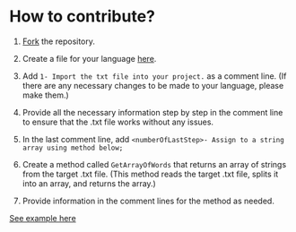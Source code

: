 # How to contribute?
1. [Fork](https://github.com/eymenefealtun/all-words-in-all-languages/fork) the repository.

2. Create a file for your language [here](https://github.com/eymenefealtun/all-words-in-all-languages/tree/main/how_to_use).
   
3. Add `1- Import the txt file into your project.` as a comment line. (If there are any necessary changes to be made to your language, please make them.)

4. Provide all the necessary information step by step in the comment line to ensure that the .txt file works without any issues.

5. In the last comment line, add `<numberOfLastStep>- Assign to a string array using method below;`

6. Create a method called `GetArrayOfWords` that returns an array of strings from the target .txt file. (This method reads the target .txt file, splits it into an array, and returns the array.)

7. Provide information in the comment lines for the method as needed.
   
[See example here](https://github.com/eymenefealtun/all-words-in-all-languages/blob/main/how_to_use/C%23.cs)
  
